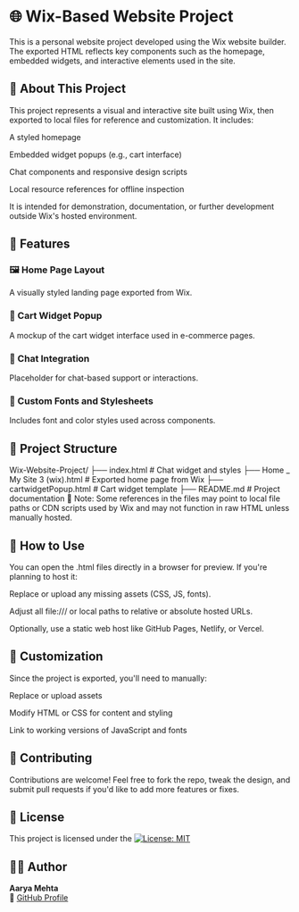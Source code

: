 # 🌐 Wix-Based Website Project
This is a personal website project developed using the Wix website builder. The exported HTML reflects key components such as the homepage, embedded widgets, and interactive elements used in the site.

## 🚀 About This Project
This project represents a visual and interactive site built using Wix, then exported to local files for reference and customization. It includes:

A styled homepage

Embedded widget popups (e.g., cart interface)

Chat components and responsive design scripts

Local resource references for offline inspection

It is intended for demonstration, documentation, or further development outside Wix's hosted environment.

## 🧩 Features
### 🖼️ Home Page Layout
A visually styled landing page exported from Wix.

### 🛒 Cart Widget Popup
A mockup of the cart widget interface used in e-commerce pages.

### 💬 Chat Integration
Placeholder for chat-based support or interactions.

### 🎨 Custom Fonts and Stylesheets
Includes font and color styles used across components.

## 📁 Project Structure
Wix-Website-Project/
├── index.html                 # Chat widget and styles
├── Home _ My Site 3 (wix).html # Exported home page from Wix
├── cartwidgetPopup.html       # Cart widget template
├── README.md                  # Project documentation
📌 Note: Some references in the files may point to local file paths or CDN scripts used by Wix and may not function in raw HTML unless manually hosted.

## 🧰 How to Use
You can open the .html files directly in a browser for preview. If you're planning to host it:

Replace or upload any missing assets (CSS, JS, fonts).

Adjust all file:/// or local paths to relative or absolute hosted URLs.

Optionally, use a static web host like GitHub Pages, Netlify, or Vercel.

## 🧠 Customization
Since the project is exported, you'll need to manually:

Replace or upload assets

Modify HTML or CSS for content and styling

Link to working versions of JavaScript and fonts

## 🤝 Contributing
Contributions are welcome!
Feel free to fork the repo, tweak the design, and submit pull requests if you'd like to add more features or fixes.

## 📄 License
This project is licensed under the [![License: MIT](https://img.shields.io/badge/License-MIT-blue.svg)](./LICENSE)

## 👩‍💻 Author

**Aarya Mehta**  
🔗 [GitHub Profile](https://github.com/AaryaMehta2506)

